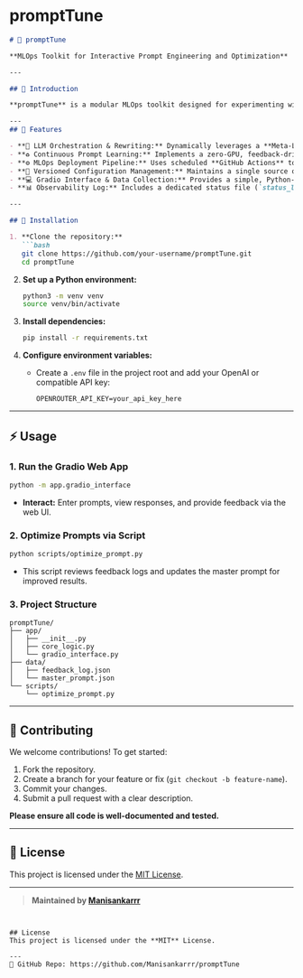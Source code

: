 # promptTune

```markdown
# 🎵 promptTune

**MLOps Toolkit for Interactive Prompt Engineering and Optimization**

---

## 📖 Introduction

**promptTune** is a modular MLOps toolkit designed for experimenting with, optimizing, and managing LLM prompts. It provides a streamlined interface for rewriting prompts, collecting feedback, and iteratively improving prompt performance—all while maintaining robust, auditable records of prompt changes and user interactions.

---
## 🚀 Features

- **🤖 LLM Orchestration & Rewriting:** Dynamically leverages a **Meta-LLM** via the OpenRouter API to transform vague user inputs into highly structured, actionable system prompts, ensuring high-quality responses from the final **Task-LLM**.
- **♻️ Continuous Prompt Learning:** Implements a zero-GPU, feedback-driven loop where sufficient **negative user ratings (Rating: 0)** automatically trigger the optimization workflow.
- **⚙️ MLOps Deployment Pipeline:** Uses scheduled **GitHub Actions** to execute the core Python script, automatically versioning, committing, and deploying the newly refined system prompt configuration back to the main branch.
- **💾 Versioned Configuration Management:** Maintains a single source of truth for the active system prompt (`master_prompt.json`), ensuring **reproducibility** and enabling future rollbacks.
- **💻 Gradio Interface & Data Collection:** Provides a simple, Python-native web interface for user interaction and securely logs all raw feedback to inform the next nightly deployment cycle.
- **📊 Observability Log:** Includes a dedicated status file (`status_log.txt`) that tracks the exact date and time of the last successful prompt deployment, offering a clear audit trail.

---

## 🚀 Installation

1. **Clone the repository:**
   ```bash
   git clone https://github.com/your-username/promptTune.git
   cd promptTune
   ```

2. **Set up a Python environment:**
   ```bash
   python3 -m venv venv
   source venv/bin/activate
   ```

3. **Install dependencies:**
   ```bash
   pip install -r requirements.txt
   ```

4. **Configure environment variables:**
   - Create a `.env` file in the project root and add your OpenAI or compatible API key:
     ```
     OPENROUTER_API_KEY=your_api_key_here
     ```

---

## ⚡ Usage

### 1. **Run the Gradio Web App**
   ```bash
   python -m app.gradio_interface
   ```
   - **Interact:** Enter prompts, view responses, and provide feedback via the web UI.

### 2. **Optimize Prompts via Script**
   ```bash
   python scripts/optimize_prompt.py
   ```
   - This script reviews feedback logs and updates the master prompt for improved results.

### 3. **Project Structure**
   ```
   promptTune/
   ├── app/
   │   ├── __init__.py
   │   ├── core_logic.py
   │   └── gradio_interface.py
   ├── data/
   │   ├── feedback_log.json
   │   └── master_prompt.json
   └── scripts/
       └── optimize_prompt.py
   ```

---

## 🤝 Contributing

We welcome contributions! To get started:

1. Fork the repository.
2. Create a branch for your feature or fix (`git checkout -b feature-name`).
3. Commit your changes.
4. Submit a pull request with a clear description.

**Please ensure all code is well-documented and tested.**

---

## 📄 License

This project is licensed under the [MIT License](LICENSE).

---

> **Maintained by [Manisankarrr](https://github.com/Manisankarrr)**
```


## License
This project is licensed under the **MIT** License.

---
🔗 GitHub Repo: https://github.com/Manisankarrr/promptTune